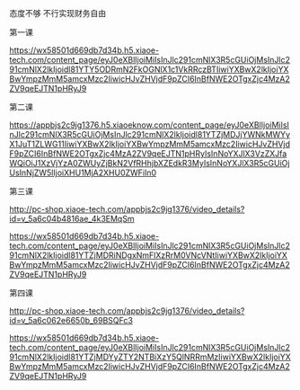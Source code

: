 态度不够
不行实现财务自由

第一课

https://wx58501d669db7d34b.h5.xiaoe-tech.com/content_page/eyJ0eXBlIjoiMiIsInJlc291cmNlX3R5cGUiOjMsInJlc291cmNlX2lkIjoidl81YTY5ODRmN2FkOGNlX1c1VkRRczBTIiwiYXBwX2lkIjoiYXBwYmpzMmM5amcxMzc2IiwicHJvZHVjdF9pZCI6InBfNWE2OTgxZjc4MzA2ZV9qeEJTN1pHRyJ9


第二课

https://appbjs2c9jg1376.h5.xiaoeknow.com/content_page/eyJ0eXBlIjoiMiIsInJlc291cmNlX3R5cGUiOjMsInJlc291cmNlX2lkIjoidl81YTZjMDJjYWNkMWYyX1JuT1ZLWG11IiwiYXBwX2lkIjoiYXBwYmpzMmM5amcxMzc2IiwicHJvZHVjdF9pZCI6InBfNWE2OTgxZjc4MzA2ZV9qeEJTN1pHRyIsInNoYXJlX3VzZXJfaWQiOiJ1XzVjYzA0ZWUyZjBkN2VfRHhjbXZEdkR3MyIsInNoYXJlX3R5cGUiOjUsInNjZW5lIjoiXHU1MjA2XHU0ZWFiIn0

第三课

http://pc-shop.xiaoe-tech.com/appbjs2c9jg1376/video_details?id=v_5a6c04b4816ae_4k3EMqSm


https://wx58501d669db7d34b.h5.xiaoe-tech.com/content_page/eyJ0eXBlIjoiMiIsInJlc291cmNlX3R5cGUiOjMsInJlc291cmNlX2lkIjoidl81YTZjMDRiNDgxNmFlXzRrM0VNcVNtIiwiYXBwX2lkIjoiYXBwYmpzMmM5amcxMzc2IiwicHJvZHVjdF9pZCI6InBfNWE2OTgxZjc4MzA2ZV9qeEJTN1pHRyJ9


第四课

http://pc-shop.xiaoe-tech.com/appbjs2c9jg1376/video_details?id=v_5a6c062e6650b_69BSQFc3

https://wx58501d669db7d34b.h5.xiaoe-tech.com/content_page/eyJ0eXBlIjoiMiIsInJlc291cmNlX3R5cGUiOjMsInJlc291cmNlX2lkIjoidl81YTZjMDYyZTY2NTBiXzY5QlNRRmMzIiwiYXBwX2lkIjoiYXBwYmpzMmM5amcxMzc2IiwicHJvZHVjdF9pZCI6InBfNWE2OTgxZjc4MzA2ZV9qeEJTN1pHRyJ9



